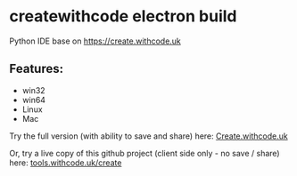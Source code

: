 # createwithcode electron build
  Python IDE base on https://create.withcode.uk
## Features:
* win32
* win64
* Linux
* Mac



Try the full version (with ability to save and share) here: [Create.withcode.uk](https://create.withcode.uk)

Or, try a live copy of this github project (client side only - no save / share) here: [tools.withcode.uk/create](https://tools.withcode.uk/create)

